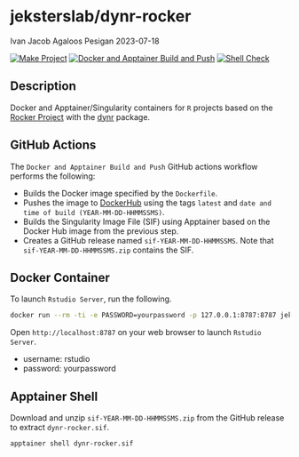 jeksterslab/dynr-rocker
================
Ivan Jacob Agaloos Pesigan
2023-07-18

<!-- README.md is generated from .setup/readme/README.Rmd. Please edit that file -->
<!-- badges: start -->

[![Make
Project](https://github.com/jeksterslab/docker-dynr-rocker/actions/workflows/make.yml/badge.svg)](https://github.com/jeksterslab/docker-dynr-rocker/actions/workflows/make.yml)
[![Docker and Apptainer Build and
Push](https://github.com/jeksterslab/docker-dynr-rocker/actions/workflows/docker-apptainer-build-push.yml/badge.svg)](https://github.com/jeksterslab/docker-dynr-rocker/actions/workflows/docker-apptainer-build-push.yml)
[![Shell
Check](https://github.com/jeksterslab/docker-dynr-rocker/actions/workflows/shellcheck.yml/badge.svg)](https://github.com/jeksterslab/docker-dynr-rocker/actions/workflows/shellcheck.yml)
<!-- badges: end -->

## Description

Docker and Apptainer/Singularity containers for `R` projects based on
the [Rocker Project](https://rocker-project.org/) with the
[dynr](https://github.com/mhunter1/dynr) package.

## GitHub Actions

The `Docker and Apptainer Build and Push` GitHub actions workflow
performs the following:

- Builds the Docker image specified by the `Dockerfile`.
- Pushes the image to
  [DockerHub](https://hub.docker.com/repository/docker/jeksterslab/dynr-rocker/general)
  using the tags `latest` and
  `date and time of build (YEAR-MM-DD-HHMMSSMS)`.
- Builds the Singularity Image File (SIF) using Apptainer based on the
  Docker Hub image from the previous step.
- Creates a GitHub release named `sif-YEAR-MM-DD-HHMMSSMS`. Note that
  `sif-YEAR-MM-DD-HHMMSSMS.zip` contains the SIF.

## Docker Container

To launch `Rstudio Server`, run the following.

``` bash
docker run --rm -ti -e PASSWORD=yourpassword -p 127.0.0.1:8787:8787 jeksterslab/dynr-rocker
```

Open `http://localhost:8787` on your web browser to launch
`Rstudio Server`.

- username: rstudio
- password: yourpassword

## Apptainer Shell

Download and unzip `sif-YEAR-MM-DD-HHMMSSMS.zip` from the GitHub release
to extract `dynr-rocker.sif`.

``` bash
apptainer shell dynr-rocker.sif
```
